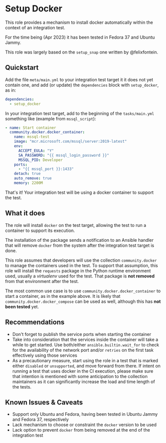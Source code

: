 Setup Docker
============

This role provides a mechanism to install docker automatically within the context of an integration test.

For the time being (Apr 2023) it has been tested in Fedora 37 and Ubuntu Jammy.

This role was largely based on the `setup_snap` one written by @felixfontein.


Quickstart
----------

Add the file `meta/main.yml` to your integration test target it it does not yet contain one, and add (or update) the `dependencies` block with `setup_docker`, as in:

```yaml
dependencies:
  - setup_docker
```

In your integration test target, add to the beginning of the `tasks/main.yml` something like (example from `mssql_script`):

```yaml
- name: Start container
  community.docker.docker_container:
    name: mssql-test
    image: "mcr.microsoft.com/mssql/server:2019-latest"
    env:
      ACCEPT_EULA: "Y"
      SA_PASSWORD: "{{ mssql_login_password }}"
      MSSQL_PID: Developer
    ports:
      - "{{ mssql_port }}:1433"
    detach: true
    auto_remove: true
    memory: 2200M
```

That's it! Your integration test will be using a docker container to support the test.


What it does
------------

The role will install `docker` on the test target, allowing the test to run a container to support its execution.

The installation of the package sends a notification to an Ansible handler that will remove `docker` from the system after the integration test target is done.

This role assumes that developers will use the collection `community.docker` to manage the containers used in the test. To support that assumption, this role will install the `requests` package in the Python runtime environment used, usually a *virtualenv* used for the test. That package is **not removed** from that environment after the test.

The most common use case is to use `community.docker.docker_container` to start a container, as in the example above. It is likely that `community.docker.docker_compose` can be used as well, although this has **not been tested** yet.


Recommendations
---------------

* Don't forget to publish the service ports when starting the container
* Take into consideration that the services inside the container will take a while to get started. Use both/either `ansible.builtin.wait_for` to check for the availability of the network port and/or `retries` on the first task effectively using those services
* As a precautionary measure, start using the role in a test that is marked either `disabled` or `unsupported`, and move forward from there. If intent on running a test that uses docker in the CI execution, please make sure that intention is mentioned with some anticipation to the collection maintainers as it can significantly increase the load and time length of the tests.


Known Issues & Caveats
----------------------

* Support only Ubuntu and Fedora, having been tested in Ubuntu Jammy and Fedora 37, respectively
* Lack mechanism to choose or constraint the `docker` version to be used
* Lack option to prevent `docker` from being removed at the end of the integration test
